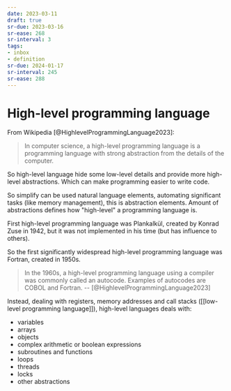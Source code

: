 ```yaml
---
date: 2023-03-11
draft: true
sr-due: 2023-03-16
sr-ease: 268
sr-interval: 3
tags:
- inbox
- definition
sr-due: 2024-01-17
sr-interval: 245
sr-ease: 288
---
```


# High-level programming language

From Wikipedia [@HighlevelProgrammingLanguage2023]:

> In computer science, a high-level programming language is a programming
> language with strong abstraction from the details of the computer.

So high-level language hide some low-level details and provide more high-level
abstractions. Which can make programming easier to write code.

So simplify can be used natural language elements, automating significant tasks
(like memory management), this is abstraction elements. Amount of abstractions
defines how "high-level" a programming language is.

First high-level programming language was Plankalkül, created by Konrad Zuse in
1942, but it was not implemented in his time (but has influence to others).

So the first significantly widespread high-level programming language was
Fortran, created in 1950s.

> In the 1960s, a high-level programming language using a compiler was commonly
> called an autocode. Examples of autocodes are COBOL and Fortran. --
> [@HighlevelProgrammingLanguage2023]

Instead, dealing with registers, memory addresses and call stacks
([[low-level programming language]]), high-level languages deals
with:

- variables
- arrays
- objects
- complex arithmetic or boolean expressions
- subroutines and functions
- loops
- threads
- locks
- other abstractions
